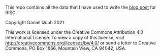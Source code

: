 This repo contains all the data that I have used to write the [blog post](https://risc.melbourne/blog/2021/03/31/investigating-the-sweet-honeypot-part2) for RISC.  


Copyright Daniel Quah 2021

This work is licensed under the Creative Commons Attribution 4.0 International License. To view a copy of this license, visit http://creativecommons.org/licenses/by/4.0/ or send a letter to Creative Commons, PO Box 1866, Mountain View, CA 94042, USA.